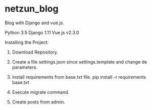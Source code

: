 # netzun_blog
Blog with Django and vue.js.

Python 3.5
Django 1.11
Vue.js v2.3.0

Installing the Project: 

1. Download Repository.

2. Create a file settings.json since settings.template and change de parameters.

3. Install requirements from base.txt file.
 pip install -r requirements base.txt

4. Execute migrate command.

5. Create posts from admin.



